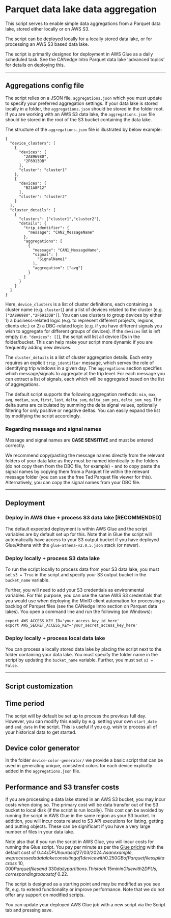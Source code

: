 # Parquet data lake data aggregation
This script serves to enable simple data aggregations from a Parquet data lake, stored either locally or on AWS S3.

The script can be deployed locally for a locally stored data lake, or for processing an AWS S3 based data lake.

The script is primarily designed for deployment in AWS Glue as a daily scheduled task. See the CANedge Intro Parquet data lake 'advanced topics' for details on deploying this. 

------------------
## Aggregations config file
The script relies on a JSON file, `aggregations.json` which you must update to specify your preferred aggregation settings. If your data lake is stored locally in a folder, the `aggregations.json` should be stored in the folder root. If you are working with an AWS S3 data lake, the `aggregations.json` file should be stored in the root of the S3 bucket containing the data lake. 

The structure of the `aggregations.json` file is illustrated by below example:

```
{
  "device_clusters": [
    {
      "devices": [
        "2A896980",
        "2F6913DB"
      ],
      "cluster": "cluster1"
    },
    {
      "devices": [
        "B21A8F12"
      ],
      "cluster": "cluster2"
    }
  ],
  "cluster_details": [
    {
	  "clusters": ["cluster1","cluster2"],
      "details": {
        "trip_identifier": {
          "message": "CAN2_MessageName"
        },
        "aggregations": [
          {
            "message": "CAN1_MessageName",
            "signal": [
              "SignalName1"
            ],
            "aggregation": ["avg"]
          }
        ]
      }
    }
  ]
}
```

Here, `device_clusters` is a list of cluster definitions, each containing a cluster name (e.g. `cluster1`) and a list of devices related to the cluster (e.g. `["2A896980","2F6913DB"]`). You can use clusters to group devices by either 1) a business-related logic (e.g. to represent different projects, regions, clients etc.) or 2) a DBC-related logic (e.g. if you have different signals you wish to aggregate for different groups of devices). If the `devices` list is left empty (i.e. `"devices": []`), the script will list all device IDs in the folder/bucket. This can help make your script more dynamic if you are frequently adding new devices.

The `cluster_details` is a list of cluster aggregation details. Each entry requires an explicit `trip_identifier` message, which serves the role of identifying trip windows in a given day. The `aggregations` section specifies which message/signals to aggregate at the trip level. For each message you can extract a list of signals, each which will be aggregated based on the list of aggregations.

The default script supports the following aggregation methods: `min`, `max`, `avg`, `median`, `sum`, `first`, `last`, `delta_sum`, `delta_sum_pos`, `delta_sum_neg`. The delta sums are calculated by summing the delta signal values, optionally filtering for only positive or negative deltas. You can easily expand the list by modifying the script accordingly. 

### Regarding message and signal names 
Message and signal names are **CASE SENSITIVE** and must be entered correctly. 

We recommend copy/pasting the message names directly from the relevant folders of your data lake as they must be named identically to the folders (do not copy them from the DBC file, for example) - and to copy paste the signal names by copying them from a Parquet file within the relevant message folder (you can use the free Tad Parquet file viewer for this). Alternatively, you can copy the signal names from your DBC file.

------------------
## Deployment

### Deploy in AWS Glue + process S3 data lake [RECOMMENDED]
The default expected deployment is within AWS Glue and the script variables are by default set up for this. Note that in Glue the script will automatically have access to your S3 output bucket if you have deployed Glue/Athena with the `glue-athena-v2.0.5.json` stack (or newer). 

### Deploy locally + process S3 data lake
To run the script locally to process data from your S3 data lake, you must set `s3 = True` in the script and specify your S3 output bucket in the `bucket_name` variable. 

Further, you will need to add your S3 credentials as environmental variables. For this purpose, you can use the same AWS S3 credentials that you would use when deploying the MinIO client automation for processing a backlog of Parquet files (see the CANedge Intro section on Parquet data lakes). You open a command line and run the following (on Windows):

```
export AWS_ACCESS_KEY_ID='your_access_key_id_here'
export AWS_SECRET_ACCESS_KEY='your_secret_access_key_here'
```


### Deploy locally + process local data lake
You can process a locally stored data lake by placing the script next to the folder containing your data lake. You must specify the folder name in the script by updating the `bucket_name` variable. Further, you must set `s3 = False`.


------------------
## Script customization

## Time period 
The script will by default be set up to process the previous full day. However, you can modify this easily by e.g. setting your own `start_date` and `end_date` in the script. This is useful if you e.g. wish to process all of your historical data to get started. 

## Device color generator
In the folder `device-color-generator/` we provide a basic script that can be used in generating unique, consistent colors for each device explicitly added in the `aggregations.json` file. 

## Performance and S3 transfer costs 
If you are processing a data lake stored in an AWS S3 bucket, you may incur costs when doing so. The primary cost will be data transfer out of the S3 bucket to local disk (if the script is run locally). This cost can be avoided by running the script in AWS Glue in the same region as your S3 bucket. In addition, you will incur costs related to S3 API executions for listing, getting and putting objects. These can be significant if you have a very large number of files in your data lake.

Note also that if you run the script in AWS Glue, you will incur costs for running the Glue script. You pay per minute as per the [Glue pricing](https://aws.amazon.com/glue/pricing/) with the default cost of 0.44$/DPU hour as of 27/03/2024. As an example, we processed a data lake consisting of 1 device with 0.250 GB of Parquet files split across ~10,000 Parquet files and ~330 daily partitions. This took ~15 min in Glue with 2 DPUs, corresponding to a cost of ~0.22$. 

The script is designed as a starting point and may be modified as you see fit, e.g. to extend functionality or improve performance. Note that we do not offer any support on modified scripts. 

You can update your deployed AWS Glue job with a new script via the Script tab and pressing save. 

